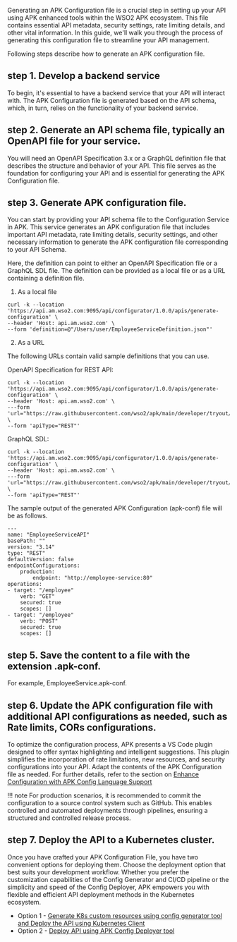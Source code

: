 Generating an APK Configuration file is a crucial step in setting up your API using APK enhanced tools within the WSO2 APK ecosystem. 
This file contains essential API metadata, security settings, rate limiting details, and other vital information. 
In this guide, we'll walk you through the process of generating this configuration file to streamline your API management.

Following steps describe how to generate an APK configuration file.

## step 1. Develop a backend service
   
To begin, it's essential to have a backend service that your API will interact with. The APK Configuration file is generated based on the API schema, which, in turn, relies on the functionality of your backend service. 

## step 2. Generate an API schema file, typically an OpenAPI file for your service. 

You will need an OpenAPI Specification 3.x or a GraphQL definition file that describes the structure and behavior of your API. This file serves as the foundation for configuring your API and is essential for generating the APK Configuration file.

## step 3. Generate APK configuration file.
    
You can start by providing your API schema file to the Configuration Service in  APK. This service generates an APK configuration file that includes important API metadata, rate limiting details, security settings, and other necessary information to generate the APK configuration file corresponding to your API Schema.

Here, the definition can point to either an OpenAPI Specification file or a GraphQL SDL file.
The definition can be provided as a local file or as a URL containing a definition file.

1. As a local file
```
curl -k --location 'https://api.am.wso2.com:9095/api/configurator/1.0.0/apis/generate-configuration' \
--header 'Host: api.am.wso2.com' \
--form 'definition=@"/Users/user/EmployeeServiceDefinition.json"'
```

2. As a URL

The following URLs contain valid sample definitions that you can use.

OpenAPI Specification for REST API:
```
curl -k --location 'https://api.am.wso2.com:9095/api/configurator/1.0.0/apis/generate-configuration' \
--header 'Host: api.am.wso2.com' \
---form 'url="https://raw.githubusercontent.com/wso2/apk/main/developer/tryout/samples/definitions/EmployeeServiceDefinition.json"' \
--form 'apiType="REST"'
```

GraphQL SDL:
```
curl -k --location 'https://api.am.wso2.com:9095/api/configurator/1.0.0/apis/generate-configuration' \
--header 'Host: api.am.wso2.com' \
---form 'url="https://raw.githubusercontent.com/wso2/apk/main/developer/tryout/samples/definitions/StarWars.graphql"' \
--form 'apiType="REST"'
```

The sample output of the generated APK Configuration (apk-conf) file will be as follows.

```
---
name: "EmployeeServiceAPI"
basePath: ""
version: "3.14"
type: "REST"
defaultVersion: false
endpointConfigurations:
    production:
        endpoint: "http://employee-service:80"
operations:
- target: "/employee"
    verb: "GET"
    secured: true
    scopes: []
- target: "/employee"
    verb: "POST"
    secured: true
    scopes: []
```

## step 5. Save the content to a file with the extension .apk-conf. 
For example, EmployeeService.apk-conf.
## step 6. Update the APK configuration file with additional API configurations as needed, such as Rate limits, CORs configurations.

To optimize the configuration process, APK presents a VS Code plugin designed to offer syntax highlighting and intelligent suggestions. This plugin simplifies the incorporation of rate limitations, new resources, and security configurations into your API. Adapt the contents of the APK Configuration file as needed. For further details, refer to the section on [Enhance Configuration with APK Config Language Support](./apk-conf-lang-support.md)

!!! note
    For production scenarios, it is recommended to commit the configuration to a source control system such as GitHub. This enables controlled and automated deployments through pipelines, ensuring a structured and controlled release process.

## step 7. Deploy the API to a Kubernetes cluster.

Once you have crafted your APK Configuration File, you have two convenient options for deploying them. Choose the deployment option that best suits your development workflow. Whether you prefer the customization capabilities of the Config Generator and CI/CD pipeline or the simplicity and speed of the Config Deployer, APK empowers you with flexible and efficient API deployment methods in the Kubernetes ecosystem.

- Option 1 - [Generate K8s custom resources using config generator tool and Deploy the API using Kubernetes Client](../create-and-deploy-api)
- Option 2 - [Deploy API using APK Config Deployer tool](../direct-deploy)

